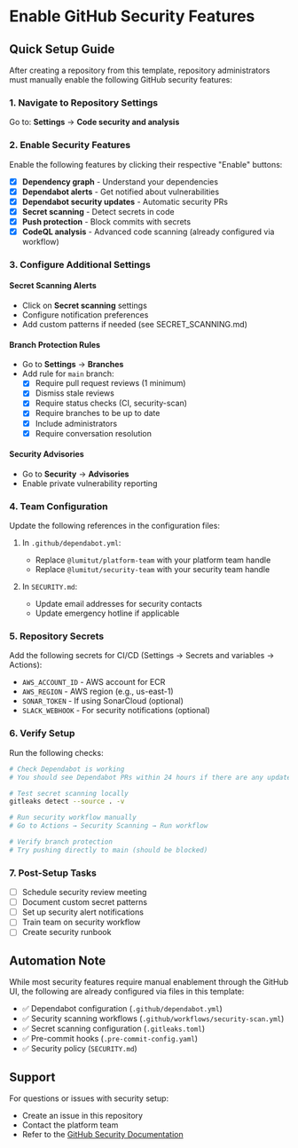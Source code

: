 # Enable GitHub Security Features

## Quick Setup Guide

After creating a repository from this template, repository administrators must manually enable the following GitHub security features:

### 1. Navigate to Repository Settings

Go to: **Settings** → **Code security and analysis**

### 2. Enable Security Features

Enable the following features by clicking their respective "Enable" buttons:

- [x] **Dependency graph** - Understand your dependencies
- [x] **Dependabot alerts** - Get notified about vulnerabilities
- [x] **Dependabot security updates** - Automatic security PRs
- [x] **Secret scanning** - Detect secrets in code
- [x] **Push protection** - Block commits with secrets
- [x] **CodeQL analysis** - Advanced code scanning (already configured via workflow)

### 3. Configure Additional Settings

#### Secret Scanning Alerts
- Click on **Secret scanning** settings
- Configure notification preferences
- Add custom patterns if needed (see SECRET_SCANNING.md)

#### Branch Protection Rules
- Go to **Settings** → **Branches**
- Add rule for `main` branch:
  - [x] Require pull request reviews (1 minimum)
  - [x] Dismiss stale reviews
  - [x] Require status checks (CI, security-scan)
  - [x] Require branches to be up to date
  - [x] Include administrators
  - [x] Require conversation resolution

#### Security Advisories
- Go to **Security** → **Advisories**
- Enable private vulnerability reporting

### 4. Team Configuration

Update the following references in the configuration files:

1. In `.github/dependabot.yml`:
   - Replace `@lumitut/platform-team` with your platform team handle
   - Replace `@lumitut/security-team` with your security team handle

2. In `SECURITY.md`:
   - Update email addresses for security contacts
   - Update emergency hotline if applicable

### 5. Repository Secrets

Add the following secrets for CI/CD (Settings → Secrets and variables → Actions):

- `AWS_ACCOUNT_ID` - AWS account for ECR
- `AWS_REGION` - AWS region (e.g., us-east-1)
- `SONAR_TOKEN` - If using SonarCloud (optional)
- `SLACK_WEBHOOK` - For security notifications (optional)

### 6. Verify Setup

Run the following checks:

```bash
# Check Dependabot is working
# You should see Dependabot PRs within 24 hours if there are any updates

# Test secret scanning locally
gitleaks detect --source . -v

# Run security workflow manually
# Go to Actions → Security Scanning → Run workflow

# Verify branch protection
# Try pushing directly to main (should be blocked)
```

### 7. Post-Setup Tasks

- [ ] Schedule security review meeting
- [ ] Document custom secret patterns
- [ ] Set up security alert notifications
- [ ] Train team on security workflow
- [ ] Create security runbook

## Automation Note

While most security features require manual enablement through the GitHub UI, the following are already configured via files in this template:

- ✅ Dependabot configuration (`.github/dependabot.yml`)
- ✅ Security scanning workflows (`.github/workflows/security-scan.yml`)
- ✅ Secret scanning configuration (`.gitleaks.toml`)
- ✅ Pre-commit hooks (`.pre-commit-config.yaml`)
- ✅ Security policy (`SECURITY.md`)

## Support

For questions or issues with security setup:
- Create an issue in this repository
- Contact the platform team
- Refer to the [GitHub Security Documentation](https://docs.github.com/en/code-security)
